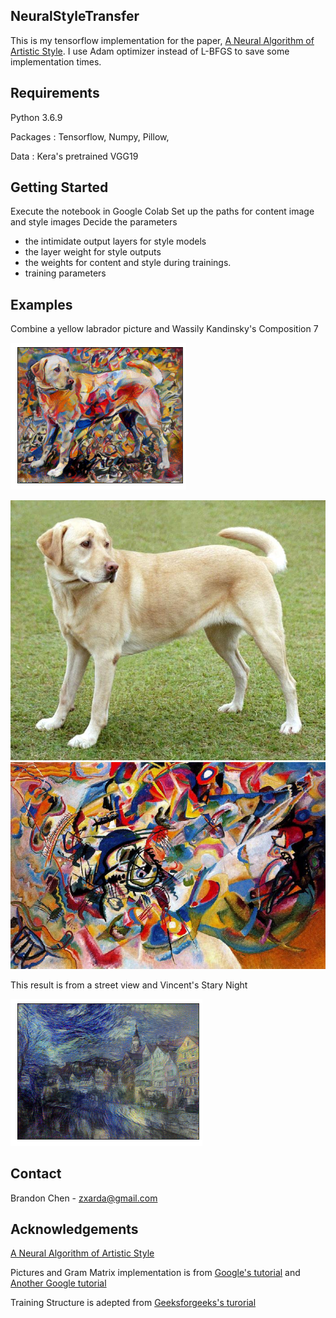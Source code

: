 ## NeuralStyleTransfer
This is my tensorflow implementation for the paper, [A Neural Algorithm of Artistic Style](https://arxiv.org/abs/1508.06576). I use Adam optimizer instead of L-BFGS to save some implementation times. 

## Requirements
Python 3.6.9

Packages : Tensorflow, Numpy, Pillow, 

Data : Kera's pretrained VGG19 

<!-- GETTING STARTED -->
## Getting Started
Execute the notebook in Google Colab
Set up the paths for content image and style images
Decide the parameters
- the intimidate output layers for style models 
- the layer weight for style outputs
- the weights for content and style during trainings. 
- training parameters

## Examples 
Combine a yellow labrador picture and Wassily Kandinsky's Composition 7

![Test Image 1](https://github.com/zxarda01/NeuralStyleTransfer/blob/main/Examples/Example1.png)

![Yellow Labrador](https://github.com/zxarda01/NeuralStyleTransfer/blob/main/Examples/YellowLabradorLooking_new.jpg)
![Compoisition7](https://github.com/zxarda01/NeuralStyleTransfer/blob/main/Examples/Vassily_Kandinsky_Composition_7.jpg)

This result is from a street view and Vincent's Stary Night

![Test Image 2](https://github.com/zxarda01/NeuralStyleTransfer/blob/main/Examples/Example2.png)

<!-- CONTACT -->
## Contact
Brandon Chen - zxarda@gmail.com

<!-- ACKNOWLEDGEMENTS -->
## Acknowledgements
[A Neural Algorithm of Artistic Style](https://arxiv.org/abs/1508.06576)

Pictures and Gram Matrix implementation is from [Google's tutorial](https://colab.research.google.com/github/tensorflow/docs/blob/master/site/en/tutorials/generative/style_transfer.ipynb#scrollTo=GM6VEGrGLh62) and [Another Google tutorial](https://colab.research.google.com/github/tensorflow/models/blob/master/research/nst_blogpost/4_Neural_Style_Transfer_with_Eager_Execution.ipynb#scrollTo=ES9dC6ZyJBD2)

Training Structure is adepted from [Geeksforgeeks's turorial](https://www.geeksforgeeks.org/neural-style-transfer-with-tensorflow/)
